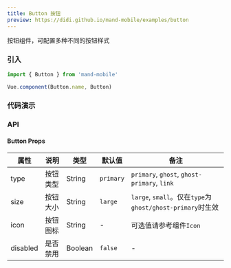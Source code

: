 ```yaml
---
title: Button 按钮
preview: https://didi.github.io/mand-mobile/examples/button
---
```


按钮组件，可配置多种不同的按钮样式

### 引入

```javascript
import { Button } from 'mand-mobile'

Vue.component(Button.name, Button)
```

### 代码演示
<!-- DEMO -->

### API

#### Button Props
|属性 | 说明 | 类型 | 默认值 | 备注 |
|----|-----|------|------ |------|
|type|按钮类型|String|`primary`|`primary`, `ghost`, `ghost-primary`, `link`|
|size|按钮大小|String|`large`|`large`, `small`。仅在`type`为`ghost/ghost-primary`时生效|
|icon|按钮图标|String|-|可选值请参考组件`Icon`|
|disabled|是否禁用|Boolean|`false`|-|

